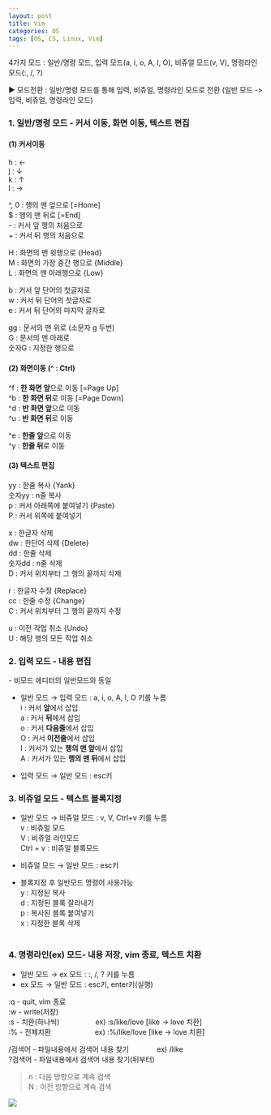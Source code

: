 ```yaml
---
layout: post
title: Vim
categories: OS
tags: [OS, CS, Linux, Vim]
---
```


4가지 모드 : 일반/명령 모드, 입력 모드(a, i, o, A, I, O), 비쥬얼 모드(v, V), 명령라인 모드(:, /, ?)

▶ 모드전환 : 일반/명령 모드를 통해 입력, 비쥬얼, 명령라인 모드로 전환 (일반 모드 -> 입력, 비쥬얼, 명령라인 모드)

### 1\. 일반/명령 모드 - 커서 이동, 화면 이동, 텍스트 편집

#### (1) 커서이동  
h : ←  
j : ↓  
k : ↑  
l : →  

^, 0 : 행의 맨 앞으로  [=Home]  
$ : 행의 맨 뒤로   [=End]   
\- : 커서 앞 행의 처음으로   
\+ : 커서 뒤 행의 처음으로 

H : 화면의 맨 윗행으로  {Head}  
M : 화면의 가장 중간 행으로  {Middle}  
L : 화면의 맨 아래행으로  {Low}  

b : 커서 앞 단어의 첫글자로  
w : 커서 뒤 단어의 첫글자로  
e : 커서 뒤 단어의 마지막 글자로  

gg : 문서의 맨 위로  (소문자 g 두번)  
G : 문서의 맨 아래로  
숫자G : 지정한 행으로 

#### (2) 화면이동 (^ : Ctrl)  
^f : **한 화면 앞**으로 이동  [=Page Up]    
^b : **한 화면 뒤**로 이동  [=Page Down]  
^d : **반 화면 앞**으로 이동  
^u : **반 화면 뒤**로 이동  

^e : **한줄 앞**으로 이동  
^y : **한줄 뒤**로 이동  

#### (3) 텍스트 편집   
yy : 한줄 복사  {Yank}  
숫자yy : n줄 복사  
p : 커서 아래쪽에 붙여넣기  {Paste}  
P : 커서 위쪽에 붙여넣기  

x : 한글자 삭제  
dw : 한단어 삭제  {Delete}  
dd : 한줄 삭제  
숫자dd : n줄 삭제  
D : 커서 위치부터 그 행의 끝까지 삭제  

r : 한글자 수정  {Replace}  
cc : 한줄 수정 {Change}  
C : 커서 위치부터 그 행의 끝까지 수정

u : 이전 작업 취소  {Undo}  
U : 해당 행의 모든 작업 취소  

### 2\. 입력 모드 - 내용 편집
 \- 비모드 에디터의 일반모드와 동일

* 일반 모드 → 입력 모드 : a, i, o, A, I, O 키를 누름  
    i : 커서 **앞**에서 삽입  
    a : 커서 **뒤**에서 삽입  
    o : 커서 **다음줄**에서 삽입  
    O : 커서 **이전줄**에서 삽입  
    I : 커서가 있는 **행의 맨 앞**에서 삽입  
    A : 커서가 있는 **행의 맨 뒤**에서 삽입  

* 입력 모드 → 일반 모드 : esc키

### 3\. 비쥬얼 모드 - 텍스트 블록지정

* 일반 모드 → 비쥬얼 모드 : v, V, Ctrl+v 키를 누름  
  v : 비쥬얼 모드   
  V : 비쥬얼 라인모드  
  Ctrl + v : 비쥬얼 블록모드  
 
* 비쥬얼 모드 → 일반 모드 : esc키

* 블록지정 후 일반모드 명령어 사용가능   
  y : 지정된 복사  
  d : 지정된 블록 잘라내기  
  p : 복사된 블록 붙여넣기  
  x : 지정한 블록 삭제  
  

### 4\. 명령라인(ex) 모드- 내용 저장, vim 종료, 텍스트 치환

* 일반 모드 → ex 모드 : :, /, ? 키를 누름  
* ex 모드 → 일반 모드 : esc키, enter키(실행)

:q - quit, vim 종료  
:w - write(저장)  
:s - 치환(하나씩)                  ex) :s/like/love \[like -> love 치환\]  
:% - 전체치환                      ex) :%/like/love \[like -> love 치환\]  

/검색어 - 파일내용에서 검색어 내용 찾기              ex) /like  
?검색어 - 파일내용에서 검색어 내용 찾기(뒤부터)
> n : 다음 방향으로 계속 검색  
> N : 이전 방향으로 계속 검색


![](https://img1.daumcdn.net/thumb/R1280x0/?scode=mtistory2&fname=https%3A%2F%2Fblog.kakaocdn.net%2Fdn%2FrbPIH%2FbtqxFTBNmFe%2FOLQD2v4Ub4AIsFOilpHLpK%2Fimg.jpg)